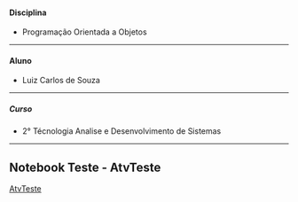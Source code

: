 #### Disciplina
* Programação Orientada a Objetos
**********************
#### Aluno
   * Luiz Carlos de Souza
**********************
##### Curso
   * 2° Técnologia Analise e Desenvolvimento de Sistemas   
**********************
## Notebook Teste - AtvTeste
[AtvTeste](https://github.com/lcsouzacvel/IFPR_CVEL/blob/main/poo/AtvTeste/nootebook/AtividadeTeste.ipynb)
